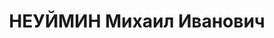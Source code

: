 ---
title: НЕУЙМИН Михаил Иванович
description: 'Род. в 1913, Свердловская обл., Полевской р-н, пос. Полевской, русский.
  Проживал: Свердловская обл., Полевской р-н, пос. Полевской. Саткинский мет.завод,
  доменный цех, сменный мастер

  Арестован 25.06.1937. Приговор: 29.12.1937 – ВМН. Расстрелян 29.12.1937'
---